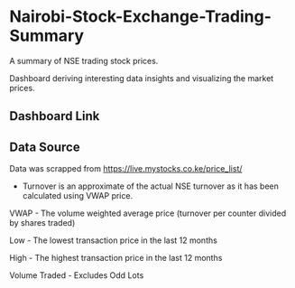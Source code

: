 # Nairobi-Stock-Exchange-Trading-Summary
A summary of NSE trading stock prices.

Dashboard deriving interesting data insights and visualizing the market prices.

## Dashboard Link



## Data Source

Data was scrapped from https://live.mystocks.co.ke/price_list/

- Turnover is an approximate of the actual NSE turnover as it has been calculated using VWAP price.

VWAP - The volume weighted average price (turnover per counter divided by shares traded)

Low - The lowest transaction price in the last 12 months

High - The highest transaction price in the last 12 months

Volume Traded - Excludes Odd Lots